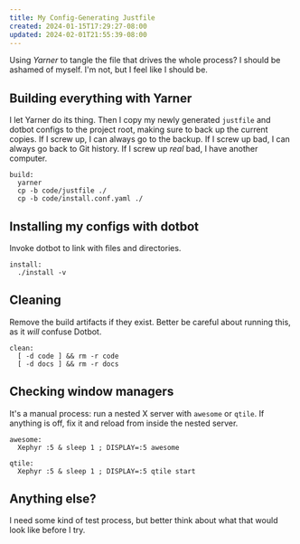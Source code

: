 ```yaml
---
title: My Config-Generating Justfile
created: 2024-01-15T17:29:27-08:00
updated: 2024-02-01T21:55:39-08:00
---
```


Using *Yarner* to tangle the file that drives the whole process? I should be ashamed of myself. I'm not, but I feel like I should be.

## Building everything with Yarner

I let Yarner do its thing. Then I copy my newly generated `justfile` and dotbot configs to the project root, making sure to back up the current copies. If I screw up, I can always go to the backup. If I screw up bad, I can always go back to Git history. If I screw up *real* bad, I have another computer.

````justfile
build:
  yarner
  cp -b code/justfile ./
  cp -b code/install.conf.yaml ./
````

## Installing my configs with dotbot

Invoke dotbot to link with files and directories.

````justfile
install:
  ./install -v
````

## Cleaning

Remove the build artifacts if they exist. Better be careful about running this, as it *will* confuse Dotbot.

````justfile
clean:
  [ -d code ] && rm -r code
  [ -d docs ] && rm -r docs
````

## Checking window managers

It's a manual process: run a nested X server with `awesome` or `qtile`.
If anything is off, fix it and reload from inside the nested server.

````justfile
awesome:
  Xephyr :5 & sleep 1 ; DISPLAY=:5 awesome

qtile:
  Xephyr :5 & sleep 1 ; DISPLAY=:5 qtile start
````

## Anything else?

I need some kind of test process, but better think about what that would look like before I try.
